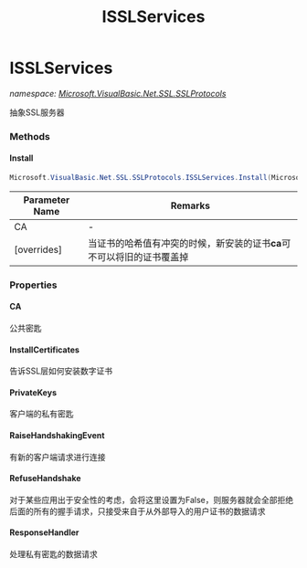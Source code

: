 ﻿---
title: ISSLServices
---

# ISSLServices
_namespace: [Microsoft.VisualBasic.Net.SSL.SSLProtocols](N-Microsoft.VisualBasic.Net.SSL.SSLProtocols.html)_

抽象SSL服务器

### Methods

#### Install
```csharp
Microsoft.VisualBasic.Net.SSL.SSLProtocols.ISSLServices.Install(Microsoft.VisualBasic.Net.SSL.Certificate,System.Boolean,System.String)
```


|Parameter Name|Remarks|
|--------------|-------|
|CA|-|
|[overrides]|当证书的哈希值有冲突的时候，新安装的证书**ca**可不可以将旧的证书覆盖掉|




### Properties

#### CA
公共密匙
#### InstallCertificates
告诉SSL层如何安装数字证书
#### PrivateKeys
客户端的私有密匙
#### RaiseHandshakingEvent
有新的客户端请求进行连接
#### RefuseHandshake
对于某些应用出于安全性的考虑，会将这里设置为False，则服务器就会全部拒绝后面的所有的握手请求，只接受来自于从外部导入的用户证书的数据请求
#### ResponseHandler
处理私有密匙的数据请求

